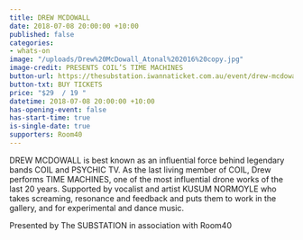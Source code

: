 ```yaml
---
title: DREW MCDOWALL
date: 2018-07-08 20:00:00 +10:00
published: false
categories:
- whats-on
image: "/uploads/Drew%20McDowall_Atonal%202016%20copy.jpg"
image-credit: PRESENTS COIL’S TIME MACHINES
button-url: https://thesubstation.iwannaticket.com.au/event/drew-mcdowall-presents-coils-time-machines-MTUwODU
button-txt: BUY TICKETS
price: "$29  / 19 "
datetime: 2018-07-08 20:00:00 +10:00
has-opening-event: false
has-start-time: true
is-single-date: true
supporters: Room40
---
```


DREW MCDOWALL is best known as an influential force behind legendary bands COIL and PSYCHIC TV. As the last living member of COIL, Drew performs TIME MACHINES, one of the most influential drone works of the last 20 years. Supported by vocalist and artist KUSUM NORMOYLE who takes screaming, resonance and feedback and puts them to work in the gallery, and for experimental and dance music.

Presented by The SUBSTATION in association with Room40